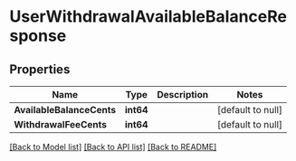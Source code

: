 # UserWithdrawalAvailableBalanceResponse

## Properties
Name | Type | Description | Notes
------------ | ------------- | ------------- | -------------
**AvailableBalanceCents** | **int64** |  | [default to null]
**WithdrawalFeeCents** | **int64** |  | [default to null]

[[Back to Model list]](../README.md#documentation-for-models) [[Back to API list]](../README.md#documentation-for-api-endpoints) [[Back to README]](../README.md)

